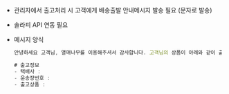 - 관리자에서 출고처리 시 고객에게 배송출발 안내메시지 발송 필요 (문자로 발송)
- 솔라피 API 연동 필요
- 메시지 양식

    ```jsx
    안녕하세요 고객님, 열매나무를 이용해주셔서 감사합니다. 고객님의 상품이 아래와 같이 출고될 예정이니 참고 부탁드립니다.
    
    # 출고정보
    - 택배사 : 
    - 운송장번호 : 
    - 출고상품 : 
    ```
